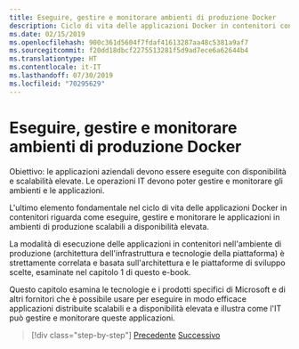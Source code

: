 ```yaml
---
title: Eseguire, gestire e monitorare ambienti di produzione Docker
description: Ciclo di vita delle applicazioni Docker in contenitori con piattaforma e strumenti Microsoft
ms.date: 02/15/2019
ms.openlocfilehash: 900c361d5604f7fdaf41613287aa48c5381a9af7
ms.sourcegitcommit: f20dd18dbcf2275513281f5d9ad7ece6a62644b4
ms.translationtype: HT
ms.contentlocale: it-IT
ms.lasthandoff: 07/30/2019
ms.locfileid: "70295629"
---
```

# <a name="run-manage-and-monitor-docker-production-environments"></a>Eseguire, gestire e monitorare ambienti di produzione Docker

Obiettivo: le applicazioni aziendali devono essere eseguite con disponibilità e scalabilità elevate. Le operazioni IT devono poter gestire e monitorare gli ambienti e le applicazioni.

L'ultimo elemento fondamentale nel ciclo di vita delle applicazioni Docker in contenitori riguarda come eseguire, gestire e monitorare le applicazioni in ambienti di produzione scalabili a disponibilità elevata.

La modalità di esecuzione delle applicazioni in contenitori nell'ambiente di produzione (architettura dell'infrastruttura e tecnologie della piattaforma) è strettamente correlata e basata sull'architettura e le piattaforme di sviluppo scelte, esaminate nel capitolo 1 di questo e-book.

Questo capitolo esamina le tecnologie e i prodotti specifici di Microsoft e di altri fornitori che è possibile usare per eseguire in modo efficace applicazioni distribuite scalabili e a disponibilità elevata e illustra come l'IT può gestire e monitorare queste applicazioni.

>[!div class="step-by-step"]
>[Precedente](../docker-devops-workflow/create-ci-cd-pipelines-azure-devops-services-aspnetcore-kubernetes.md)
>[Successivo](run-microservices-based-applications-in-production.md)
